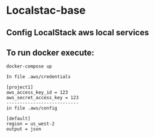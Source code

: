# Localstac-base

## Config LocalStack aws local services

## To run docker execute:

```
docker-compose up
```

```
In file .aws/credentials

[project1] 
aws_access_key_id = 123 
aws_secret_access_key = 123
---------------------------
in file .aws/config

[default] 
region = us_west-2 
output = json
```
